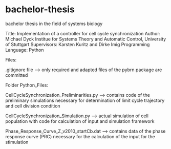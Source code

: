# bachelor-thesis
bachelor thesis in the field of systems biology

Title: Implementation of a controller for cell cycle synchronization
Author: Michael Dyck
Institue for Systems Theory and Automatic Control, University of Stuttgart
Supervisors: Karsten Kuritz and Dirke Imig
Programming Language: Python

Files:

.gitignore file --> only required and adapted files of the pybrn package are committed

Folder Python_Files:

CellCycleSynchronization_Preliminarities.py --> contains code of the preliminary simulations
		necessary for determination of limit cycle trajectory and cell division condition

CellCycleSynchronization_Simulation.py --> actual simulation of cell population with code for 
		calculation of input and simulation framework

Phase_Response_Curve_Z_v2010_startCb.dat --> contains data of the phase response curve (PRC) necessary
		for the calculation of the input for the stimulation







